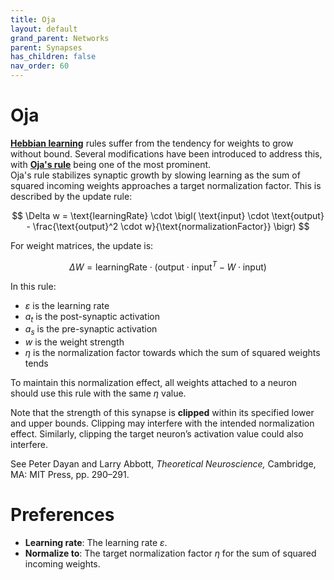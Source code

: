 ```yaml
---
title: Oja
layout: default
grand_parent: Networks
parent: Synapses
has_children: false
nav_order: 60
---
```


# Oja

**[Hebbian learning](https://en.wikipedia.org/wiki/Hebbian_theory)** rules suffer from the tendency for weights to grow without bound. Several modifications have been introduced to address this, with **[Oja's rule](https://en.wikipedia.org/wiki/Oja%27s_rule)** being one of the most prominent.  
Oja's rule stabilizes synaptic growth by slowing learning as the sum of squared incoming weights approaches a target normalization factor. This is described by the update rule:  

$$
\Delta w = \text{learningRate} \cdot \bigl( \text{input} \cdot \text{output} - \frac{\text{output}^2 \cdot w}{\text{normalizationFactor}} \bigr)
$$  

For weight matrices, the update is:  

$$
\Delta W = \text{learningRate} \cdot \bigl( \text{output} \cdot \text{input}^T - W \cdot \text{input} \bigr)
$$  

In this rule:  
- *ε* is the learning rate  
- *a<sub>t</sub>* is the post-synaptic activation  
- *a<sub>s</sub>* is the pre-synaptic activation  
- *w* is the weight strength  
- *η* is the normalization factor towards which the sum of squared weights tends  

To maintain this normalization effect, all weights attached to a neuron should use this rule with the same *η* value.

Note that the strength of this synapse is **clipped** within its specified lower and upper bounds. Clipping may interfere with the intended normalization effect. Similarly, clipping the target neuron’s activation value could also interfere.

See Peter Dayan and Larry Abbott, *Theoretical Neuroscience,* Cambridge, MA: MIT Press, pp. 290–291.

# Preferences
- **Learning rate**: The learning rate *ε*.
- **Normalize to**: The target normalization factor *η* for the sum of squared incoming weights.